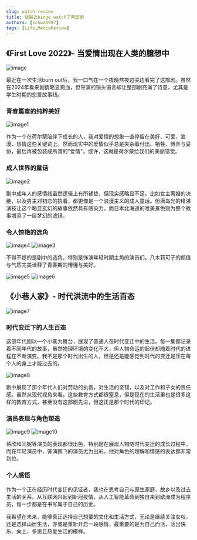 ```yaml
---
slug: watch-review
title: 我最近binge watch了两部剧
authors: [schwa1997]
tags: [Life,MediaReview]
---
```


## 《First Love 2022》- 当爱情出现在人类的臆想中

![image](image.png)

最近在一次生活burn out后，我一口气在一个夜晚熬夜边哭边看完了这部剧。虽然在2024年看来剧情略显狗血，但导演的镜头语言却让整部剧充满了诗意，尤其是学生时期的恋爱故事线。

### 青春篇章的纯粹美好

![image1](image-1.png)

作为一个在荷尔蒙陪伴下成长的人，我对爱情的想象一直停留在美好、可爱、浪漫、热情这些关键词上。然而现实中的爱情似乎总是夹杂着付出、牺牲、博弈与妥协，最后再被包装成所谓的"爱情"。或许，这就是荷尔蒙给我们的美丽错觉。

### 成人世界的童话

![image2](image-2.png)

剧中成年人的感情线虽然逻辑上有所铺垫，但现实感略显不足。比如女主离婚的决绝，以及男主对初恋的执着，都更像是一个浪漫主义的成人童话。但满岛光的精湛演技让这个略显玄幻的故事依然具有感染力，而日本北海道的唯美景色则为整个故事增添了一层梦幻的滤镜。

### 令人惊艳的选角

![image4](image-4.png)
![image3](image-3.png)

不得不提的是剧中的选角，特别是饰演年轻时期主角的演员们。八木莉可子的颜值与气质完美诠释了青春期的懵懂与美好。

![image5](image-5.png)
![image6](image-6.png)

## 《小巷人家》- 时代洪流中的生活百态

![image7](image-7.png)

### 时代变迁下的人生百态

这部年代剧以一个小巷为舞台，展现了普通人在时代变迁中的生活。每一集都记录着不同年代的故事，虽然物理环境的变化不大，但人物命运的起伏却随着时代的进程在不断演变。我不是那个时代出生的人，但是还是能感觉到时代的变迁是压在每个人的身上才能过去的。

![image8](image-8.png)

剧中展现了那个年代人们对劳动的执着，对生活的坚韧，以及对工作和子女的责任感。虽然从现代视角来看，这些教育方式都很窒息，但是现在的生活里也是很多这样的教育方式，甚至没有这部剧先进，但这正是那个时代的印记。

### 演员表现与角色塑造

![image9](image-9.png)
![image10](image-10.png)

蒋欣和闫妮等演员的表现都很出色，特别是在展现人物随时代变迁的成长过程中。而在年轻演员中，饰演鹏飞的演员尤为出彩，他对角色的理解和情感的表达都非常到位。

### 个人感悟

作为一个正在经历时代变迁的见证者，我也在思考自己与原生家庭、故乡以及过去生活的关系。从互联网兴起到新冠疫情，从人工智能革命到独自来到欧洲成为程序员，每一步都是在书写属于自己的历史。

我希望在未来，能够真正选择自己想要的文化和生活方式，无论是继续关注女权，还是选择山居生活，亦或是重新开启一段感情，最重要的是为自己而活，活出快乐、向上、多思且热爱生活的模样。